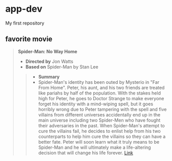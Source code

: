 # app-dev
My first repository

## favorite movie
> **Spider-Man: No Way Home**
> - **Directed by** Jon Watts
> - **Based on** Spider-Man by Stan Lee
>> - **Summary**
>> - Spider-Man's identity has been outed by Mysterio in "Far From Home". Peter, his aunt, and his two friends are treated like pariahs by half of the population. With the stakes held high for Peter, he goes to Doctor Strange to make everyone forget his identity with a mind-wiping spell, but it goes horribly wrong due to Peter tampering with the spell and five villains from different universes accidentally end up in the main universe including two Spider-Men who have fought their adversaries in the past. When Spider-Man's attempt to cure the villains fail, he decides to enlist help from his two counterparts to help him cure the villains so they can have a better fate. Peter will soon learn what it truly means to be Spider-Man and he will ultimately make a life-altering decision that will change his life forever. [Link](https://www.imdb.com/title/tt10872600/plotsummary/)

